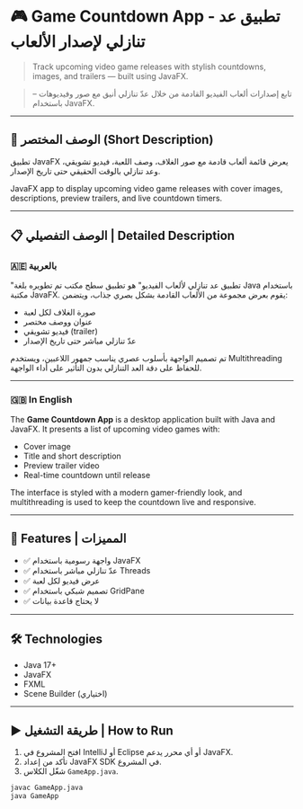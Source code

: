 # 🎮 Game Countdown App - تطبيق عد تنازلي لإصدار الألعاب

> Track upcoming video game releases with stylish countdowns, images, and trailers — built using JavaFX.

> تابع إصدارات ألعاب الفيديو القادمة من خلال عدّ تنازلي أنيق مع صور وفيديوهات – باستخدام JavaFX.

---

## 📌 الوصف المختصر (Short Description)

تطبيق JavaFX يعرض قائمة ألعاب قادمة مع صور الغلاف، وصف اللعبة، فيديو تشويقي، وعد تنازلي بالوقت الحقيقي حتى تاريخ الإصدار.

JavaFX app to display upcoming video game releases with cover images, descriptions, preview trailers, and live countdown timers.

---

## 📋 الوصف التفصيلي | Detailed Description

### 🇦🇪 بالعربية

"تطبيق عد تنازلي لألعاب الفيديو" هو تطبيق سطح مكتب تم تطويره بلغة Java باستخدام مكتبة JavaFX. يقوم بعرض مجموعة من الألعاب القادمة بشكل بصري جذاب، ويتضمن:
- صورة الغلاف لكل لعبة
- عنوان ووصف مختصر
- فيديو تشويقي (trailer)
- عدّ تنازلي مباشر حتى تاريخ الإصدار

تم تصميم الواجهة بأسلوب عصري يناسب جمهور اللاعبين، ويستخدم Multithreading للحفاظ على دقة العد التنازلي بدون التأثير على أداء الواجهة.

---

### 🇬🇧 In English

The **Game Countdown App** is a desktop application built with Java and JavaFX. It presents a list of upcoming video games with:
- Cover image
- Title and short description
- Preview trailer video
- Real-time countdown until release

The interface is styled with a modern gamer-friendly look, and multithreading is used to keep the countdown live and responsive.

---

## 🚀 Features | المميزات

- ✅ واجهة رسومية باستخدام JavaFX
- ✅ عدّ تنازلي مباشر باستخدام Threads
- ✅ عرض فيديو لكل لعبة
- ✅ تصميم شبكي باستخدام GridPane
- ✅ لا يحتاج قاعدة بيانات

---

## 🛠️ Technologies

- Java 17+
- JavaFX
- FXML
- Scene Builder (اختياري)

---

## ▶️ طريقة التشغيل | How to Run

1. افتح المشروع في IntelliJ أو Eclipse أو أي محرر يدعم JavaFX.
2. تأكد من إعداد JavaFX SDK في المشروع.
3. شغّل الكلاس `GameApp.java`.

```bash
javac GameApp.java
java GameApp

